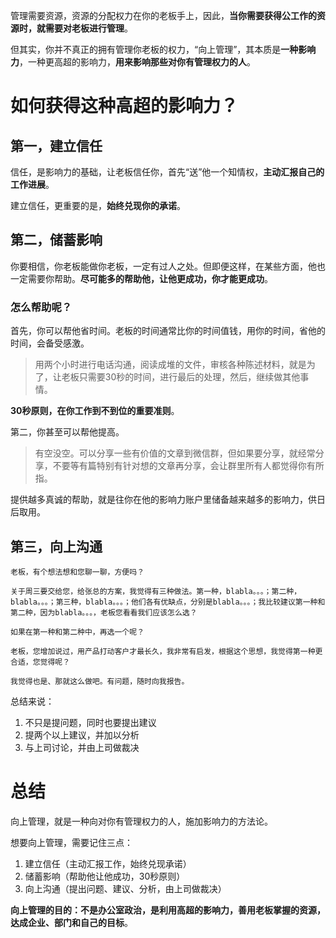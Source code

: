 管理需要资源，资源的分配权力在你的老板手上，因此，**当你需要获得公工作的资源时，就需要对老板进行管理**。

但其实，你并不真正的拥有管理你老板的权力，“向上管理”，其本质是**一种影响力**，一种更高超的影响力，**用来影响那些对你有管理权力的人**。

# 如何获得这种高超的影响力？
## 第一，建立信任
信任，是影响力的基础，让老板信任你，首先“送”他一个知情权，**主动汇报自己的工作进展**。

建立信任，更重要的是，**始终兑现你的承诺**。

## 第二，储蓄影响
你要相信，你老板能做你老板，一定有过人之处。但即便这样，在某些方面，他也一定需要你帮助。**尽可能多的帮助他，让他更成功，你才能更成功**。

### 怎么帮助呢？
首先，你可以帮他省时间。老板的时间通常比你的时间值钱，用你的时间，省他的时间，会备受感激。

> 用两个小时进行电话沟通，阅读成堆的文件，审核各种陈述材料，就是为了，让老板只需要30秒的时间，进行最后的处理，然后，继续做其他事情。

**30秒原则，在你工作到不到位的重要准则**。

第二，你甚至可以帮他提高。

> 有空没空。可以分享一些有价值的文章到微信群，但如果要分享，就经常分享，不要等有篇特别有针对想的文章再分享，会让群里所有人都觉得你有所指。

提供越多真诚的帮助，就是往你在他的影响力账户里储备越来越多的影响力，供日后取用。

## 第三，向上沟通
```
老板，有个想法想和您聊一聊，方便吗？

关于周三要交给您，给张总的方案，我觉得有三种做法。第一种，blabla。。。；第二种，blabla。。。；第三种，blabla。。。；他们各有优缺点，分别是blabla。。。；我比较建议第一种和第二种，因为blabla。。。，老板您看看我们应该怎么选？

如果在第一种和第二种中，再选一个呢？

老板，您增加说过，用产品打动客户才最长久，我非常有启发，根据这个思想，我觉得第一种更合适，您觉得呢？

我觉得也是、那就这么做吧。有问题，随时向我报告。
```
总结来说：
1. 不只是提问题，同时也要提出建议
2. 提两个以上建议，并加以分析
3. 与上司讨论，并由上司做裁决

# 总结
向上管理，就是一种向对你有管理权力的人，施加影响力的方法论。

想要向上管理，需要记住三点：
1. 建立信任（主动汇报工作，始终兑现承诺）
2. 储蓄影响（帮助他让他成功，30秒原则）
3. 向上沟通（提出问题、建议、分析，由上司做裁决）

**向上管理的目的：不是办公室政治，是利用高超的影响力，善用老板掌握的资源，达成企业、部门和自己的目标**。

